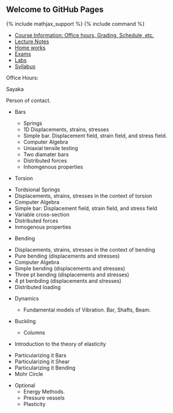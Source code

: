## Welcome to GitHub Pages

{% include mathjax_support %}
{% include command %}

* [Course Information: Office hours, Grading, Schedule, etc.](./CourseInformation/index.md)
* [Lecture Notes](CourseNotes/CourseTopics.md)
* [Home works](Homeworks/index.md.md)
* [Exams](Exams/index.md)
* [Labs](Labs/index.md)
* [Syllabus](Syllabus/index.md) 


Office Hours:

Sayaka
<!-- AB_TODO: Rserve room 751 for yours,  YW, and HK office hours-->


Person of contact. 





* Bars
  - Springs
  - 1D Displacements, strains, stresses
  - Simple bar. Displacement field, strain field, and stress field.
  - Computer Algebra
  - Uniaxial tensile testing
  - Two diamater bars
  - Distributed forces
  - Inhomgenous properties

*  Torsion
  - Tordsional Springs
  -  Displacements, strains, stresses in the context of torsion
  - Computer Algebra
  - Simple bar: Displacement field, strain field, and stress field
  - Variable cross-section
  - Distributed forces
  - Inmogenous properties

*  Bending

  -  Displacements, strains, stresses in the context of bending
  - Pure bending (displacements and stresses)
  -  Computer Algebra
  - Simple bending (displacements and stresses)
  - Three pt bending (displacements and stresses)
  - 4 pt benbding (displacements and stresses)
  - Distributed loading

* Dynamics
    - Fundamental models of Vibration. Bar, Shafts, Beam.


*  Buckling
   - Columns

* Introduction to the theory of elasticity
 - Particularizing it   Bars
 - Particularizing it Shear
 - Particularizing it Bending
 - Mohr Circle
 
* Optional
    - Energy Methods.
    - Pressure vessels
    - Plasticity